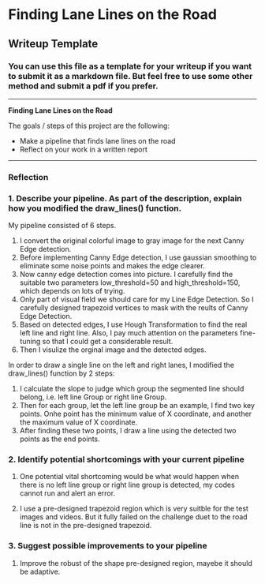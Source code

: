 # **Finding Lane Lines on the Road** 

## Writeup Template

### You can use this file as a template for your writeup if you want to submit it as a markdown file. But feel free to use some other method and submit a pdf if you prefer.

---

**Finding Lane Lines on the Road**

The goals / steps of this project are the following:
* Make a pipeline that finds lane lines on the road
* Reflect on your work in a written report


[//]: # (Image References)

[image1]: ./examples/grayscale.jpg "Grayscale"

---

### Reflection

### 1. Describe your pipeline. As part of the description, explain how you modified the draw_lines() function.

My pipeline consisted of 6 steps. 
1. I convert the original colorful image to gray image for the next Canny Edge detection.
2. Before implementing Canny Edge detection, I use gaussian smoothing to eliminate some noise points and makes the edge clearer.
3. Now canny edge detection comes into picture. I carefully find the suitable two
parameters low_threshold=50 and high_threshold=150, which depends on lots of trying. 
4. Only part of visual field we should care for my Line Edge Detection. So I carefully designed trapezoid vertices to mask with the reults of Canny Edge Detection.
5. Based on detected edges, I use Hough Transformation to find the real left line and right line. Also, I pay much attention on the parameters fine-tuning so that I could get a considerable result. 
6. Then I visulize the orginal image and the detected edges. 

In order to draw a single line on the left and right lanes, I modified the draw_lines() function by 2 steps:

1. I calculate the slope to judge which group the segmented line should belong, i.e. 
left line Group or right line Group.
2. Then for each group, let the left line group be an example, I find two key points. Onhe
point has the minimum value of X coordinate, and another the maximum value of X coordinate.
3. After finding these two points, I draw a line using the detected two points as the end points.

<!--
[alt text][image1]
-->


### 2. Identify potential shortcomings with your current pipeline


1. One potential vital shortcoming would be what would happen when there is no left line group or right line group is detected, my codes cannot run and alert an error. 

2. I use a pre-designed trapezoid region which is very suitble for the test images and videos. But it fully failed on the challenge duet to the road line is not in the pre-designed trapezoid.



### 3. Suggest possible improvements to your pipeline

1. Improve the robust of the shape pre-designed region, mayebe it should be adaptive.


